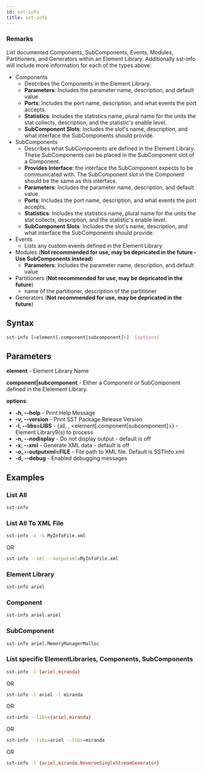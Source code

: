 ```yaml
---
id: sst-info
title: sst-info
---
```


### Remarks

List documented Components, SubComponents, Events, Modules, Partitioners, and Generators within an Element Library. Additionally sst-info will include more information for each of the types above:

- Components
  - Describes the Components in the Element Library.
  - **Parameters**: Includes the parameter name, description, and default value
  - **Ports**: Includes the port name, description, and what events the port accepts.
  - **Statistics**: Includes the statistics name, plural name for the units the stat collects, description, and the statistic's enable level.
  - **SubComponent Slots**: Includes the slot's name, description, and what interface the SubComponents should provide.
- SubComponents
  - Describes what SubComponents are defined in the Element Library. These SubComponents can be placed in the SubComponent slot of a Component.
  - **Provides Interface**: the interface the SubComponent expects to be communicated with. The SubComponent slot in the Component should be the same as this interface.
  - **Parameters**: Includes the parameter name, description, and default value
  - **Ports**: Includes the port name, description, and what events the port accepts.
  - **Statistics**: Includes the statistics name, plural name for the units the stat collects, description, and the statistic's enable level.
  - **SubComponent Slots**: Includes the slot's name, description, and what interface the SubComponents should provide.
- Events
  - Lists any custom events defined in the Element Library
- Modules (**Not recommended for use, may be depricated in the future - Use SubComponents instead**)
  - **Parameters**: Includes the parameter name, description, and default value
- Partitioners (**Not recommended for use, may be depricated in the future**)
  - name of the partitioner, description of the partitioner
- Generators (**Not recommended for use, may be depricated in the future**)

## Syntax

```bash
sst-info [<element[.component|subcomponent]>]  [options]
```

## Parameters

**element** - Element Library Name

**component|subcomponent** - Either a Component or SubComponent defined in the Elelement Library.

**options**:
- **-h, --help** - Print Help Message
- **-v, --version** - Print SST Package Release Version
- **-l, --libs=LIBS** - {all, <element>, <element[.component|subcomponent]>} - Element Library9(s) to process
- **-n, --nodisplay** - Do not display output - default is off
- **-x, --xml** - Generate XML data - default is off
- **-o, --outputxml=FILE** - File path to XML file. Default is SSTInfo.xml
- **-d, --debug** - Enabled debugging messages

## Examples

### List All
```bash
sst-info
```

### List All To XML File
```bash
sst-info -x -o MyInfoFile.xml
```
OR
```bash
sst-info --xml --outputxml=MyInfoFile.xml
```

### Element Library
```bash
sst-info ariel
```

### Component
```bash
sst-info ariel.ariel
```

### SubComponent
```bash
sst-info ariel.MemoryManagerMalloc
```

### List specific ElementLibraries, Components, SubComponents
```bash
sst-info -l {ariel,miranda}
```
OR
```bash
sst-info -l ariel -l miranda
```
OR
```bash
sst-info --libs={ariel,miranda}
```
OR
```bash
sst-info --libs=ariel --libs=miranda
```
OR
```bash
sst-info -l {ariel,miranda.ReverseSingleStreamGenerator}
```